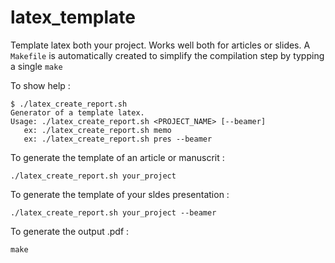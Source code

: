 # latex_template
Template latex both your project. Works well both for articles or slides. A ``Makefile`` is automatically created to simplify the compilation step by typping a single ``make``

To show help :
```
$ ./latex_create_report.sh
Generator of a template latex.
Usage: ./latex_create_report.sh <PROJECT_NAME> [--beamer]
   ex: ./latex_create_report.sh memo
   ex: ./latex_create_report.sh pres --beamer
```

To generate the template of an article or manuscrit :
```
./latex_create_report.sh your_project
```

To generate the template of your sldes presentation :
```
./latex_create_report.sh your_project --beamer
```

To generate the output .pdf :
```
make
```
